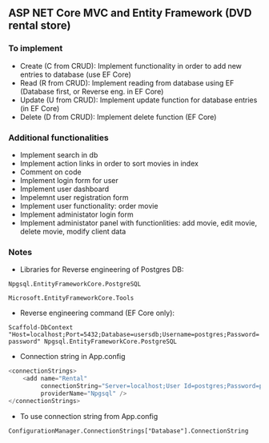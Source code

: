 ## ASP NET Core MVC and Entity Framework (DVD rental store)

### To implement

- Create (C from CRUD): Implement functionality in order to add new entries to database (use EF Core)
- Read (R from CRUD): Implement reading from database using EF (Database first, or Reverse eng. in EF Core)
- Update (U from CRUD): Implement update function for database entries (in EF Core)
- Delete (D from CRUD): Implement delete function (EF Core)

### Additional functionalities

- Implement search in db
- Implement action links in order to sort movies in index
- Comment on code
- Implement login form for user
- Implement user dashboard
- Impelemnt user registration form
- Implement user functionality: order movie
- Implement administator login form
- Implement administator panel with functionlities: add movie, edit movie, delete movie, modify client data


### Notes

- Libraries for Reverse engineering of Postgres DB:

`Npgsql.EntityFrameworkCore.PostgreSQL`

`Microsoft.EntityFrameworkCore.Tools`
 
- Reverse engineering command (EF Core only):

`Scaffold-DbContext "Host=localhost;Port=5432;Database=usersdb;Username=postgres;Password=password" Npgsql.EntityFrameworkCore.PostgreSQL`

- Connection string in App.config

```cs
<connectionStrings>
    <add name="Rental"
         connectionString="Server=localhost;User Id=postgres;Password=postgres;Database=rental;"
         providerName="Npgsql" />
</connectionStrings>
```

- To use connection string from App.config

`ConfigurationManager.ConnectionStrings["Database"].ConnectionString`
